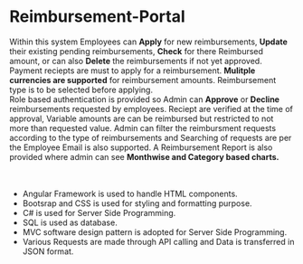 # Reimbursement-Portal
Within this system Employees can <strong>Apply</strong> for new reimbursements, <strong>Update</strong> their existing pending reimbursements, <strong>Check</strong> for there Reimbursed amount, or can also <strong>Delete</strong> the reimbursements if not yet approved. Payment reciepts are must to apply for a reimbursement. <strong>Mulitple currencies are supported</strong> for reimbursement amounts. Reimbursement type is to be selected before applying.<br>
Role based authentication is provided so Admin can <strong>Approve</strong> or <strong>Decline</strong> reimbursements requested by employees. Reciept are verified at the time of approval, Variable amounts are can be reimbursed but restricted to not more than requested value. Admin can filter the reimbursment requests according to the type of reimbursements and Searching of requests are per the Employee Email is also supported. A Reimbursement Report is also provided where admin can see <strong>Monthwise and Category based charts.</strong><br>
<br><br>
<ul>
  <li>Angular Framework is used to handle HTML components.</li>
  <li>Bootsrap and CSS is used for styling and formatting purpose.</li>
  <li>C# is used for Server Side Programming.</li>
  <li>SQL is used as database.</li>
  <li>MVC software design pattern is adopted for Server Side Programming.</li>
  <li>Various Requests are made through API calling and Data is transferred in JSON format.</li>
</ul>
